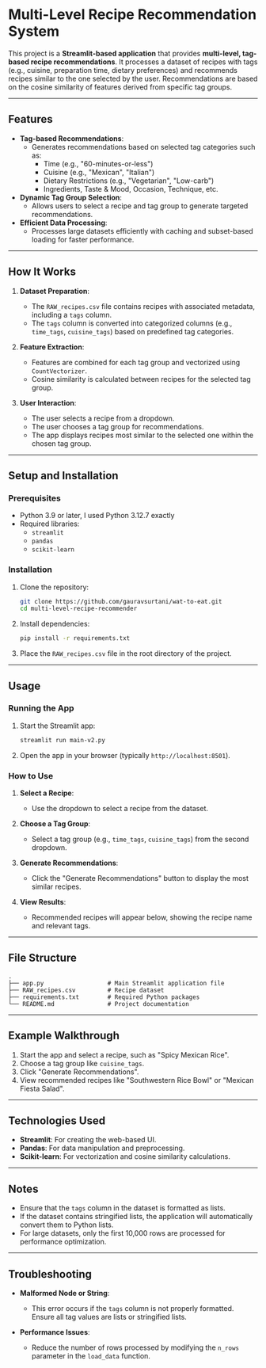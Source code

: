 # Multi-Level Recipe Recommendation System

This project is a **Streamlit-based application** that provides **multi-level, tag-based recipe recommendations**. It processes a dataset of recipes with tags (e.g., cuisine, preparation time, dietary preferences) and recommends recipes similar to the one selected by the user. Recommendations are based on the cosine similarity of features derived from specific tag groups.

---

## Features

- **Tag-based Recommendations**:
  - Generates recommendations based on selected tag categories such as:
    - Time (e.g., "60-minutes-or-less")
    - Cuisine (e.g., "Mexican", "Italian")
    - Dietary Restrictions (e.g., "Vegetarian", "Low-carb")
    - Ingredients, Taste & Mood, Occasion, Technique, etc.
- **Dynamic Tag Group Selection**:
  - Allows users to select a recipe and tag group to generate targeted recommendations.
- **Efficient Data Processing**:
  - Processes large datasets efficiently with caching and subset-based loading for faster performance.

---

## How It Works

1. **Dataset Preparation**:
   - The `RAW_recipes.csv` file contains recipes with associated metadata, including a `tags` column.
   - The `tags` column is converted into categorized columns (e.g., `time_tags`, `cuisine_tags`) based on predefined tag categories.

2. **Feature Extraction**:
   - Features are combined for each tag group and vectorized using `CountVectorizer`.
   - Cosine similarity is calculated between recipes for the selected tag group.

3. **User Interaction**:
   - The user selects a recipe from a dropdown.
   - The user chooses a tag group for recommendations.
   - The app displays recipes most similar to the selected one within the chosen tag group.

---

## Setup and Installation

### Prerequisites
- Python 3.9 or later, I used Python 3.12.7 exactly
- Required libraries:
  - `streamlit`
  - `pandas`
  - `scikit-learn`

### Installation

1. Clone the repository:
   ```bash
   git clone https://github.com/gauravsurtani/wat-to-eat.git
   cd multi-level-recipe-recommender
   ```

2. Install dependencies:
   ```bash
   pip install -r requirements.txt
   ```

3. Place the `RAW_recipes.csv` file in the root directory of the project.

---

## Usage

### Running the App

1. Start the Streamlit app:
   ```bash
   streamlit run main-v2.py
   ```

2. Open the app in your browser (typically `http://localhost:8501`).

### How to Use

1. **Select a Recipe**:
   - Use the dropdown to select a recipe from the dataset.

2. **Choose a Tag Group**:
   - Select a tag group (e.g., `time_tags`, `cuisine_tags`) from the second dropdown.

3. **Generate Recommendations**:
   - Click the "Generate Recommendations" button to display the most similar recipes.

4. **View Results**:
   - Recommended recipes will appear below, showing the recipe name and relevant tags.

---

## File Structure

```plaintext
.
├── app.py                  # Main Streamlit application file
├── RAW_recipes.csv         # Recipe dataset
├── requirements.txt        # Required Python packages
└── README.md               # Project documentation
```

---

## Example Walkthrough

1. Start the app and select a recipe, such as "Spicy Mexican Rice".
2. Choose a tag group like `cuisine_tags`.
3. Click "Generate Recommendations".
4. View recommended recipes like "Southwestern Rice Bowl" or "Mexican Fiesta Salad".

---

## Technologies Used

- **Streamlit**: For creating the web-based UI.
- **Pandas**: For data manipulation and preprocessing.
- **Scikit-learn**: For vectorization and cosine similarity calculations.

---

## Notes

- Ensure that the `tags` column in the dataset is formatted as lists.
- If the dataset contains stringified lists, the application will automatically convert them to Python lists.
- For large datasets, only the first 10,000 rows are processed for performance optimization.

---

## Troubleshooting

- **Malformed Node or String**:
  - This error occurs if the `tags` column is not properly formatted. Ensure all tag values are lists or stringified lists.

- **Performance Issues**:
  - Reduce the number of rows processed by modifying the `n_rows` parameter in the `load_data` function.
